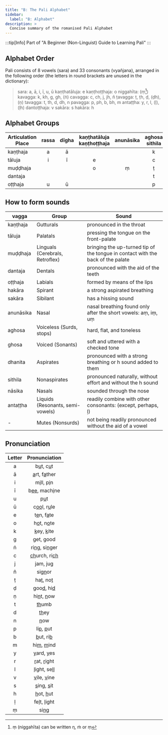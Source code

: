 ```yaml
---
title: "B: The Pali Alphabet"
sidebar:
  label: "B: Alphabet"
description: >
  Concise summary of the romanised Pali Alphabet
---
```


:::tip[Info]
Part of "A Beginner (Non-Linguist) Guide to Learning Pali"
:::

## Alphabet Order

Pali consists of 8 vowels (sara) and 33 consonants (vyañjana), arranged in the following order (the letters in round brackets are unused in the dictionary):

>sara: a, ā, i, ī, u, ū
>kaṇṭhatāluja: e
>kaṇṭhoṭṭhaja: o
>niggahīta: (ṃ[^1])
>kavagga: k, kh, g, gh, (ṅ)
>cavagga: c, ch, j, jh, ñ
>ṭavagga: ṭ, ṭh, ḍ, (ḍh), (ṇ)
>tavagga: t, th, d, dh, n
>pavagga: p, ph, b, bh, m
>antaṭṭha: y, r, l, (ḷ), (ḷh)
>dantoṭṭhaja: v
>sakāra: s
>hakāra: h

[^1]: ṃ (niggahīta) can be written η, ṁ or ṃ

## Alphabet Groups

|Articulation Place|rassa|dīgha|kaṇṭhatāluja kaṇṭhoṭṭhaja|anunāsika|aghosa sithila|aghosa dhanita|ghosa sithila|ghosa dhanita|nāsika|antaṭṭha|hakāra|sakāra|
|---------|:---:|:--:|:-------:|:-------:|:---------:|:------:|:---------:|:------:|:---:|:-----:|:-----:|:------:|
|kaṇṭhaja |  a  |  ā |         |         |     k     |   kh   |     g     |    gh  |  ṅ  |       |    h  |        |
|tāluja   |  i  |  ī |    e    |         |     c     |   ch   |     j     |    jh  |  ñ  |   y   |       |        |
|muḍḍhaja |     |    |    o    |    ṃ    |     ṭ     |   ṭh   |     ḍ     |    ḍh  |  ṇ  |  r ḷ  |       |        |
|dantaja  |     |    |         |         |     t     |   th   |     d     |    dh  |  n  |  v l  |       |    s   |
|oṭṭhaja  |  u  |  ū |         |         |     p     |   ph   |     b     |    bh  |  m  |       |       |        |

## How to form sounds

|vagga|Group|Sound|
|-----|-----|-----|
|kaṇṭhaja|Gutturals|pronounced in the throat|
|tāluja|Palatals|pressing the tongue on the front-palate|
|muḍḍhaja|Linguals (Cerebrals, Retroflex)|bringing the up-turned tip of the tongue in contact with the back of the palate|
|dantaja|Dentals|pronounced with the aid of the teeth|
|oṭṭhaja|Labials|formed by means of the lips|
|hakāra|Spirant|a strong aspirated breathing|
|sakāra|Sibilant|has a hissing sound|
|anunāsika|Nasal|nasal breathing found only after the short vowels: aṃ, iṃ, uṃ|
|aghosa|Voiceless (Surds, stops)|hard, flat, and toneless|
|ghosa|Voiced (Sonants)|soft and uttered with a checked tone|
|dhanita|Aspirates|pronounced with a strong breathing or h sound added to them|
|sithila|Nonaspirates|pronounced naturally, without effort and without the h sound|
|nāsika|Nasals|sounded through the nose|
|antaṭṭha|Liquids (Resonants, semi-vowels)|readily combine with other consonants: (except, perhaps, ḷ)|
|-|Mutes (Nonsurds)|not being readily pronounced without the aid of a vowel|

## Pronunciation

|Letter|Pronunciation|
|:----:|:-----------:|
|a|b<u>u</u>t, c<u>u</u>t|
|ā|<u>a</u>rt, f<u>a</u>ther|
|i|m<u>i</u>ll, p<u>i</u>n|
|ī|b<u>ee</u>, mach<u>i</u>ne|
|u|p<u>u</u>t|
|ū|c<u>oo</u>l, r<u>u</u>le|
|e|t<u>e</u>n, f<u>a</u>te|
|o|h<u>o</u>t, n<u>o</u>te|
|k|<u>k</u>ey, <u>k</u>ite|
|g|<u>g</u>et, <u>g</u>ood|
|ṅ|ri<u>ng</u>, si<u>ng</u>er|
|c|<u>ch</u>urch, ri<u>ch</u>|
|j|<u>j</u>am, <u>j</u>ug|
|ñ|si<u>gn</u>or|
|ṭ|ha<u>t</u>, no<u>t</u>|
|ḍ|goo<u>d</u>, hi<u>d</u>|
|ṇ|hi<u>n</u>t, <u>n</u>ow|
|t|<u>th</u>umb|
|d|<u>th</u>ey|
|n|<u>n</u>ow|
|p|li<u>p</u>, <u>p</u>ut|
|b|<u>b</u>ut, ri<u>b</u>|
|m|hi<u>m</u>, <u>m</u>ind|
|y|<u>y</u>ard, <u>y</u>es|
|r|<u>r</u>at, <u>r</u>ight|
|l|<u>l</u>ight, se<u>ll</u>|
|v|<u>v</u>ile, <u>v</u>ine|
|s|<u>s</u>ing, <u>s</u>it|
|h|<u>h</u>ot, <u>h</u>ut|
|ḷ|fe<u>l</u>t, <u>l</u>ight|
|ṃ|si<u>ng</u>|
